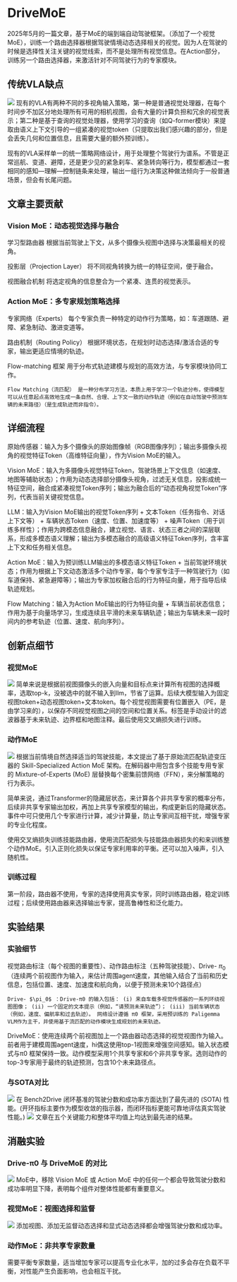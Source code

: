 # DriveMoE
2025年5月的一篇文章，基于MoE的端到端自动驾驶框架。（添加了一个视觉MoE），训练一个路由选择器根据驾驶情境动态选择相关的视觉。因为人在驾驶的时候是选择性关注关键的视觉线索，而不是处理所有视觉信息。在Action部分，训练另一个路由选择器，来激活针对不同驾驶行为的专家模块。

## 传统VLA缺点
![](https://picx.zhimg.com/v2-09c798234bc8da6b608ad9a3faedf949_r.jpg)
现有的VLA有两种不同的多视角输入策略，第一种是普通视觉处理器，在每个时间步不加区分地处理所有可用的相机视图，会有大量的计算负担和冗余的视觉表示；第二种是基于查询的视觉处理器，使用学习的查询（如Q-former模块）来提取由语义上下文引导的一组紧凑的视觉token（只提取出我们感兴趣的部分，但是会丢失几何和位置信息，且需要大量的额外预训练）。

现有的VLA采样单一的统一策略网络设计，用于处理整个驾驶行为谱系。不管是正常巡航、变道、避障，还是更少见的紧急刹车、紧急转向等行为，模型都通过一套相同的感知—理解—控制链条来处理，输出一组行为决策这种做法倾向于一般普通场景，但会有长尾问题。

## 文章主要贡献
### Vision MoE：动态视觉选择与融合
学习型路由器	根据当前驾驶上下文，从多个摄像头视图中选择与决策最相关的视角。

投影层（Projection Layer）	将不同视角转换为统一的特征空间，便于融合。

视图融合机制	将选定视角的信息整合为一个紧凑、连贯的视觉表示。

### Action MoE：多专家规划策略选择

专家网络（Experts）	每个专家负责一种特定的动作行为策略，如：车道跟随、避障、紧急制动、激进变道等。

路由机制（Routing Policy）	根据环境状态，在规划时动态选择/激活合适的专家，输出更适应情境的轨迹。

Flow-matching 框架	用于分布式轨迹建模与规划的高效方法，与专家模块协同工作。

`Flow Matching（流匹配） 是一种分布学习方法，本质上用于学习一个轨迹分布，使得模型可以从任意起点高效地生成一条自然、合理、上下文一致的动作轨迹（例如在自动驾驶中预测车辆的未来路径）（是生成轨迹而非指令）。`

## 详细流程
原始传感器：输入为多个摄像头的原始图像帧（RGB图像序列）；输出多摄像头视角的视觉特征Token（高维特征向量），作为Vision MoE的输入。

Vision MoE：输入为多摄像头视觉特征Token，驾驶场景上下文信息（如速度、地图等辅助状态）；作用为动态选择部分摄像头视角，过滤无关信息，投影成统一特征空间，融合成紧凑视觉Token序列；输出为融合后的“动态视角视觉Token”序列，代表当前关键视觉信息。

LLM：输入为Vision MoE输出的视觉Token序列 + 文本Token（任务指令、对话上下文等） + 车辆状态Token（速度、位置、加速度等） + 噪声Token（用于训练多样性）；作用为跨模态信息融合，建立视觉、语言、状态三者之间的深层联系，形成多模态语义理解；输出为多模态融合的高级语义特征Token序列，含丰富上下文和任务相关信息。

Action MoE：输入为预训练LLM输出的多模态语义特征Token + 当前驾驶环境状态；作用为根据上下文动态激活多个动作专家，每个专家专注于一种驾驶行为（如车道保持、紧急避障等）；输出为专家加权融合后的行为特征向量，用于指导后续轨迹规划。

Flow Matching：输入为Action MoE输出的行为特征向量 + 车辆当前状态信息；作用为基于向量场学习，生成连续且平滑的未来车辆轨迹；输出为车辆未来一段时间内的参考轨迹（位置、速度、航向序列）。

## 创新点细节
### 视觉MoE
![](https://pic3.zhimg.com/v2-0c43dbcdb77aba68cf98f4e319412224_r.jpg)
简单来说是根据前视图摄像头的嵌入向量和目标点来计算所有视图的选择概率，选取top-k，没被选中的就不输入到llm，节省了运算。后续大模型输入为固定视图token+动态视图token+文本token。每个视觉视图需要有位置嵌入（PE，是由学习来的），以保存不同视觉视图之间的空间和位置关系。标签是手动设计的滤波器基于未来轨迹、边界框和地图注释。最后使用交叉熵损失进行训练。

### 动作MoE
![](https://picx.zhimg.com/v2-fa9a6617bb5eba40f8bb0a95c14df7a5_r.jpg)
根据当前情境自然选择适当的驾驶技能，本文提出了基于原始流匹配轨迹变压器的 Skill-Specialized Action MoE 架构。在解码器中用包含多个技能专用专家的 Mixture-of-Experts (MoE) 层替换每个密集前馈网络（FFN），来分解策略的行为表示。

简单来说，通过Transformer的隐藏层状态，来计算各个非共享专家的概率分布，后续非共享专家输出加权，再加上共享专家模型的输出，构成更新后的隐藏状态。事件中可只使用几个专家进行计算，减少计算量，防止专家间互相干扰，增强专家的专业化程度。

使用交叉熵损失训练技能路由器，使用流匹配损失与技能路由器损失的和来训练整个动作MoE。引入正则化损失以保证专家利用率的平衡。还可以加入噪声，引入随机性。

### 训练过程
第一阶段，路由器不使用，专家的选择使用真实专家，同时训练路由器，稳定训练过程；后续使用路由器来选择输出专家，提高鲁棒性和泛化能力。

## 实验结果
### 实验细节
视觉路由标注（每个视图的重要性）、动作路由标注（五种驾驶技能）、Drive- $\pi_0$ （连续两个前视图作为输入，来估计周围agent速度，其他输入结合了当前和历史信息，包括位置、速度、加速度和航向角，以便于预测未来10个路径点）

`Drive- $\pi_0$ ：Drive-π0 的输入包括：
(i) 来自车载多视觉传感器的一系列环绕视图图像；
(ii) 一个固定的文本提示（例如，“请预测未来轨迹”）；
(iii) 当前车辆状态（例如，速度、偏航率和过去轨迹）。
网络设计遵循 π0 框架，采用预训练的 Paligemma VLM作为主干，并使用基于流匹配的动作模块生成规划的未来轨迹。 `

DriveMoE：使用连续两个前视图加上一个路由器动态选择的视觉视图作为输入。前者用于建模周围agent速度，hi偶这使用top-1视图来增强空间感知。输入状态模式与π0 框架保持一致。动作模型采用1个共享专家和6个非共享专家。选则动作的top-3专家用于最终的轨迹预测，包含10个未来路径点。
### 与SOTA对比
![](https://pic3.zhimg.com/v2-f7440e4853a0bba344b2fcdc5228f41a_r.jpg)
在 Bench2Drive 闭环基准的驾驶分数和成功率方面达到了最先进的 (SOTA) 性能。(开环指标主要作为模型收敛的指示器，而闭环指标更能可靠地评估真实驾驶性能。)
![](https://pic3.zhimg.com/v2-b4778bdcdada72f6b1a36e29af50698c_1440w.jpg)
文章在五个关键能力和整体平均值上均达到最先进的结果。

## 消融实验
### Drive-π0 与 DriveMoE 的对比
![](https://pic3.zhimg.com/v2-d44f0ecdb1036cb2d0fd6969d9a7848e_r.jpg)
MoE中，移除 Vision MoE 或 Action MoE 中的任何一个都会导致驾驶分数和成功率明显下降，表明每个组件对整体性能都有重要意义。
### 视觉MoE：视图选择和监督
![](https://pic1.zhimg.com/v2-3265f5952e7733a9c34300f0f0fba6ea_r.jpg)
添加视图、添加无监督动态选择和显式动态选择都会增强驾驶分数和成功率。
### 动作MoE：非共享专家数量
需要平衡专家数量，适当增加专家可以提高专业化水平，加的过多会存在负载不平衡，对性能产生负面影响，也会相互干扰。

